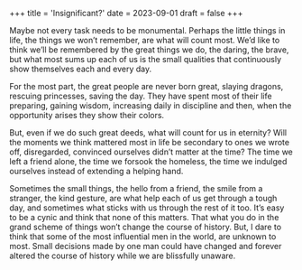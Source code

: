 +++
title = 'Insignificant?'
date = 2023-09-01
draft = false 
+++

Maybe not every task needs to be monumental. Perhaps the little things in life, the things we won’t remember, are what will count most. We’d like to think we’ll be remembered by the great things we do, the daring, the brave, but what most sums up each of us is the small qualities that continuously show themselves each and every day.

For the most part, the great people are never born great, slaying dragons, rescuing princesses, saving the day. They have spent most of their life preparing, gaining wisdom, increasing daily in discipline and then, when the opportunity arises they show their colors.

But, even if we do such great deeds, what will count for us in eternity? Will the moments we think mattered most in life be secondary to ones we wrote off, disregarded, convinced ourselves didn’t matter at the time? The time we left a friend alone, the time we forsook the homeless, the time we indulged ourselves instead of extending a helping hand.

Sometimes the small things, the hello from a friend, the smile from a stranger, the kind gesture, are what help each of us get through a tough day, and sometimes what sticks with us through the rest of it too. It’s easy to be a cynic and think that none of this matters. That what you do in the grand scheme of things won’t change the course of history. But, I dare to think that some of the most influential men in the world, are unknown to most. Small decisions made by one man could have changed and forever altered the course of history while we are blissfully unaware.